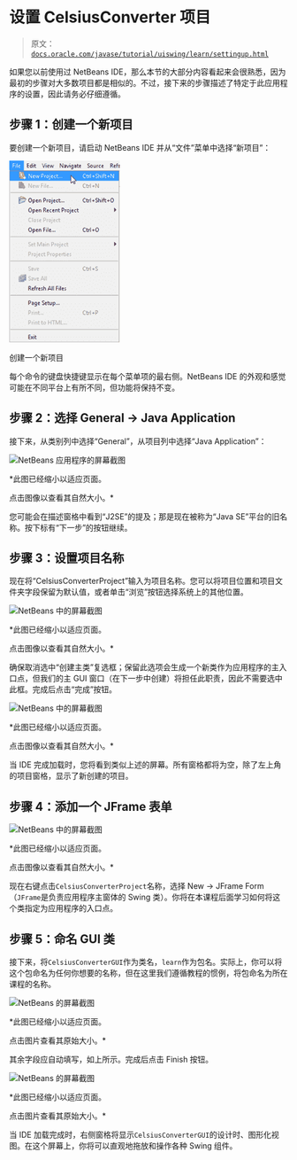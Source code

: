 # 设置 CelsiusConverter 项目

> 原文：[`docs.oracle.com/javase/tutorial/uiswing/learn/settingup.html`](https://docs.oracle.com/javase/tutorial/uiswing/learn/settingup.html)

如果您以前使用过 NetBeans IDE，那么本节的大部分内容看起来会很熟悉，因为最初的步骤对大多数项目都是相似的。不过，接下来的步骤描述了特定于此应用程序的设置，因此请务必仔细遵循。

## 步骤 1：创建一个新项目

要创建一个新项目，请启动 NetBeans IDE 并从“文件”菜单中选择“新项目”： 

![在 GUI 中创建一个新项目](img/305ef9348b0fb00967afaadca812ad3d.png)

创建一个新项目

每个命令的键盘快捷键显示在每个菜单项的最右侧。NetBeans IDE 的外观和感觉可能在不同平台上有所不同，但功能将保持不变。

## 步骤 2：选择 General -> Java Application

接下来，从类别列中选择“General”，从项目列中选择“Java Application”：

![NetBeans 应用程序的屏幕截图](img/nb-swing-3.png)

*此图已经缩小以适应页面。

点击图像以查看其自然大小。*

您可能会在描述窗格中看到“J2SE”的提及；那是现在被称为“Java SE”平台的旧名称。按下标有“下一步”的按钮继续。

## 步骤 3：设置项目名称

现在将“CelsiusConverterProject”输入为项目名称。您可以将项目位置和项目文件夹字段保留为默认值，或者单击“浏览”按钮选择系统上的其他位置。

![NetBeans 中的屏幕截图](img/nb-swing-4.png)

*此图已经缩小以适应页面。

点击图像以查看其自然大小。*

确保取消选中“创建主类”复选框；保留此选项会生成一个新类作为应用程序的主入口点，但我们的主 GUI 窗口（在下一步中创建）将担任此职责，因此不需要选中此框。完成后点击“完成”按钮。

![NetBeans 中的屏幕截图](img/nb-swing-5.png)

*此图已经缩小以适应页面。

点击图像以查看其自然大小。*

当 IDE 完成加载时，您将看到类似上述的屏幕。所有窗格都将为空，除了左上角的项目窗格，显示了新创建的项目。

## 步骤 4：添加一个 JFrame 表单

![NetBeans 中的屏幕截图](img/nb-swing-6.png)

*此图已经缩小以适应页面。

点击图像以查看其自然大小。*

现在右键点击`CelsiusConverterProject`名称，选择 New -> JFrame Form（`JFrame`是负责应用程序主窗体的 Swing 类）。你将在本课程后面学习如何将这个类指定为应用程序的入口点。

## 步骤 5：命名 GUI 类

接下来，将`CelsiusConverterGUI`作为类名，`learn`作为包名。实际上，你可以将这个包命名为任何你想要的名称，但在这里我们遵循教程的惯例，将包命名为所在课程的名称。

![NetBeans 的屏幕截图](img/nb-swing-7.png)

*此图已经缩小以适应页面。

点击图片查看其原始大小。*

其余字段应自动填写，如上所示。完成后点击 Finish 按钮。

![NetBeans 的屏幕截图](img/nb-swing-8.png)

*此图已经缩小以适应页面。

点击图片查看其原始大小。*

当 IDE 加载完成时，右侧窗格将显示`CelsiusConverterGUI`的设计时、图形化视图。在这个屏幕上，你将可以直观地拖放和操作各种 Swing 组件。
